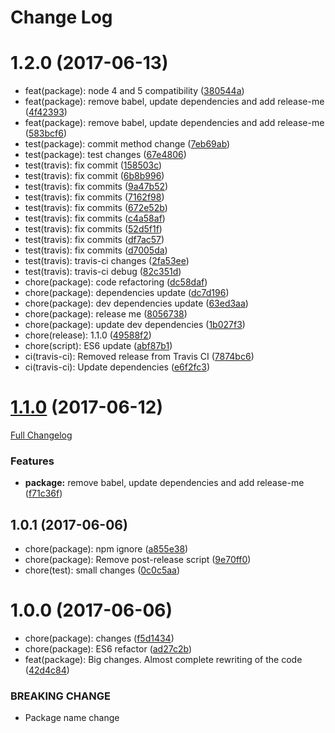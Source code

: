 # Change Log

<a name="1.2.0"></a>
# 1.2.0 (2017-06-13)

* feat(package): node 4 and 5 compatibility ([380544a](https://github.com/design4pro/conventional-changelog-release-me/commit/380544a))
* feat(package): remove babel, update dependencies and add release-me ([4f42393](https://github.com/design4pro/conventional-changelog-release-me/commit/4f42393))
* feat(package): remove babel, update dependencies and add release-me ([583bcf6](https://github.com/design4pro/conventional-changelog-release-me/commit/583bcf6))
* test(package): commit method change ([7eb69ab](https://github.com/design4pro/conventional-changelog-release-me/commit/7eb69ab))
* test(package): test changes ([67e4806](https://github.com/design4pro/conventional-changelog-release-me/commit/67e4806))
* test(travis): fix commit ([158503c](https://github.com/design4pro/conventional-changelog-release-me/commit/158503c))
* test(travis): fix commit ([6b8b996](https://github.com/design4pro/conventional-changelog-release-me/commit/6b8b996))
* test(travis): fix commits ([9a47b52](https://github.com/design4pro/conventional-changelog-release-me/commit/9a47b52))
* test(travis): fix commits ([7162f98](https://github.com/design4pro/conventional-changelog-release-me/commit/7162f98))
* test(travis): fix commits ([672e52b](https://github.com/design4pro/conventional-changelog-release-me/commit/672e52b))
* test(travis): fix commits ([c4a58af](https://github.com/design4pro/conventional-changelog-release-me/commit/c4a58af))
* test(travis): fix commits ([52d5f1f](https://github.com/design4pro/conventional-changelog-release-me/commit/52d5f1f))
* test(travis): fix commits ([df7ac57](https://github.com/design4pro/conventional-changelog-release-me/commit/df7ac57))
* test(travis): fix commits ([d7005da](https://github.com/design4pro/conventional-changelog-release-me/commit/d7005da))
* test(travis): travis-ci changes ([2fa53ee](https://github.com/design4pro/conventional-changelog-release-me/commit/2fa53ee))
* test(travis): travis-ci debug ([82c351d](https://github.com/design4pro/conventional-changelog-release-me/commit/82c351d))
* chore(package): code refactoring ([dc58daf](https://github.com/design4pro/conventional-changelog-release-me/commit/dc58daf))
* chore(package): dependencies update ([dc7d196](https://github.com/design4pro/conventional-changelog-release-me/commit/dc7d196))
* chore(package): dev dependencies update ([63ed3aa](https://github.com/design4pro/conventional-changelog-release-me/commit/63ed3aa))
* chore(package): release me ([8056738](https://github.com/design4pro/conventional-changelog-release-me/commit/8056738))
* chore(package): update dev dependencies ([1b027f3](https://github.com/design4pro/conventional-changelog-release-me/commit/1b027f3))
* chore(release): 1.1.0 ([49588f2](https://github.com/design4pro/conventional-changelog-release-me/commit/49588f2))
* chore(script): ES6 update ([abf87b1](https://github.com/design4pro/conventional-changelog-release-me/commit/abf87b1))
* ci(travis-ci): Removed release from Travis CI ([7874bc6](https://github.com/design4pro/conventional-changelog-release-me/commit/7874bc6))
* ci(travis-ci): Update dependencies ([e6f2fc3](https://github.com/design4pro/conventional-changelog-release-me/commit/e6f2fc3))



<a name="1.1.0"></a>
# [1.1.0](https://github.com/design4pro/conventional-changelog-release-me/tree/v1.1.0) (2017-06-12)

[Full Changelog](https://github.com/design4pro/conventional-changelog-release-me/compare/v1.0.1...v1.1.0)


### Features

* **package:** remove babel, update dependencies and add release-me ([f71c36f](https://github.com/design4pro/conventional-changelog-release-me/commit/f71c36f))<br>


<a name="1.0.1"></a>
## 1.0.1 (2017-06-06)

* chore(package): npm ignore ([a855e38](https://github.com/design4pro/conventional-changelog-release-me/commit/a855e38))
* chore(package): Remove post-release script ([9e70ff0](https://github.com/design4pro/conventional-changelog-release-me/commit/9e70ff0))
* chore(test): small changes ([0c0c5aa](https://github.com/design4pro/conventional-changelog-release-me/commit/0c0c5aa))



<a name="1.0.0"></a>
# 1.0.0 (2017-06-06)

* chore(package): changes ([f5d1434](https://github.com/design4pro/conventional-changelog-release-me/commit/f5d1434))
* chore(package): ES6 refactor ([ad27c2b](https://github.com/design4pro/conventional-changelog-release-me/commit/ad27c2b))
* feat(package): Big changes. Almost complete rewriting of the code ([42d4c84](https://github.com/design4pro/conventional-changelog-release-me/commit/42d4c84))


### BREAKING CHANGE

* Package name change
